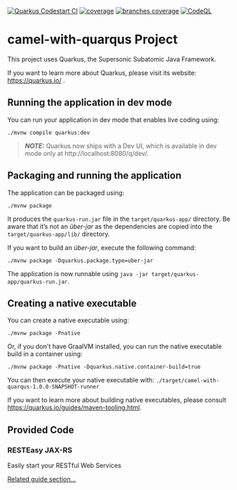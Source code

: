 [![Quarkus Codestart CI](https://github.com/yashoonath/camel-with-quarqus/actions/workflows/ci.yml/badge.svg)](https://github.com/yashoonath/camel-with-quarqus/actions/workflows/ci.yml)
[![coverage](../badges/jacoco.svg)](https://github.com/yashoonath/camel-with-quarqus/actions/workflows/ci.yml) [![branches coverage](../badges/branches.svg)](https://github.com/yashoonath/camel-with-quarqus/actions/workflows/ci.yml)
[![CodeQL](https://github.com/yashoonath/camel-with-quarqus/workflows/CodeQL/badge.svg)](https://github.com/MichaelCurrin/badge-generator/actions?query=workflow%3ACodeQL "Code quality workflow status")

# camel-with-quarqus Project

This project uses Quarkus, the Supersonic Subatomic Java Framework.

If you want to learn more about Quarkus, please visit its website: https://quarkus.io/ .

## Running the application in dev mode

You can run your application in dev mode that enables live coding using:
```shell script
./mvnw compile quarkus:dev
```

> **_NOTE:_**  Quarkus now ships with a Dev UI, which is available in dev mode only at http://localhost:8080/q/dev/.

## Packaging and running the application

The application can be packaged using:
```shell script
./mvnw package
```
It produces the `quarkus-run.jar` file in the `target/quarkus-app/` directory.
Be aware that it’s not an _über-jar_ as the dependencies are copied into the `target/quarkus-app/lib/` directory.

If you want to build an _über-jar_, execute the following command:
```shell script
./mvnw package -Dquarkus.package.type=uber-jar
```

The application is now runnable using `java -jar target/quarkus-app/quarkus-run.jar`.

## Creating a native executable

You can create a native executable using: 
```shell script
./mvnw package -Pnative
```

Or, if you don't have GraalVM installed, you can run the native executable build in a container using: 
```shell script
./mvnw package -Pnative -Dquarkus.native.container-build=true
```

You can then execute your native executable with: `./target/camel-with-quarqus-1.0.0-SNAPSHOT-runner`

If you want to learn more about building native executables, please consult https://quarkus.io/guides/maven-tooling.html.

## Provided Code

### RESTEasy JAX-RS

Easily start your RESTful Web Services

[Related guide section...](https://quarkus.io/guides/getting-started#the-jax-rs-resources)
